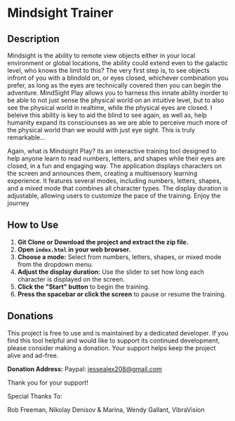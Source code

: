 # Mindsight Trainer

## Description

Mindsight is the ability to remote view objects either in your local environment or global locations, the ability could extend even to the galactic level, who knows the limit to this? The very first step is, to see objects infront of you with a blindold on, or eyes closed, whichever combination you prefer, as long as the eyes are technically covered then you can begin the adventure. MindSight Play allows you to harness this innate ability inorder to be able to not just sense the physical world on an intuitive level, but to also see the physical world in realtime, while the physical eyes are closed. I beleive this ability is key to aid the blind to see again, as well as, help humanity expand its consciounses as we are able to perceive much more of the physical world than we would with just eye sight. This is truly remarkable...

Again, what is Mindsight Play? its an interactive training tool designed to help anyone learn to read numbers, letters, and shapes while their eyes are closed, in a fun and engaging way. The application displays characters on the screen and announces them, creating a multisensory learning experience. It features several modes, including numbers, letters, shapes, and a mixed mode that combines all character types. The display duration is adjustable, allowing users to customize the pace of the training. Enjoy the journey

## How to Use
1.  **Git Clone or Download the project and extract the zip file.**
2.  **Open `index.html` in your web browser.**
3.  **Choose a mode:** Select from numbers, letters, shapes, or mixed mode from the dropdown menu.
4.  **Adjust the display duration:** Use the slider to set how long each character is displayed on the screen.
5.  **Click the "Start" button** to begin the training.
6.  **Press the spacebar or click the screen** to pause or resume the training.

## Donations

This project is free to use and is maintained by a dedicated developer. If you find this tool helpful and would like to support its continued development, please consider making a donation. Your support helps keep the project alive and ad-free.

**Donation Address:** Paypal: jessealex208@gmail.com

Thank you for your support!

Special Thanks To:

Rob Freeman,
Nikolay Denisov & Marina,
Wendy Gallant,
VibraVision
